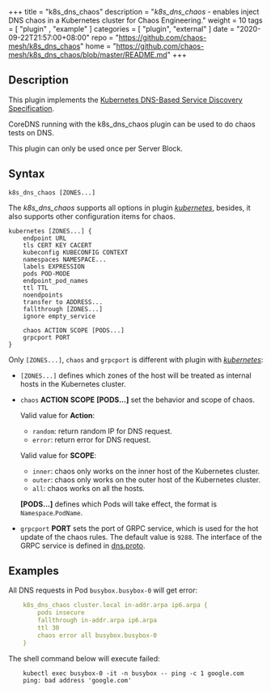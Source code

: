 +++
title = "k8s_dns_chaos"
description = "*k8s_dns_chaos* - enables inject DNS chaos in a Kubernetes cluster for Chaos Engineering."
weight = 10
tags = [  "plugin" , "example" ]
categories = [ "plugin", "external" ]
date = "2020-09-22T21:57:00+08:00"
repo = "https://github.com/chaos-mesh/k8s_dns_chaos"
home = "https://github.com/chaos-mesh/k8s_dns_chaos/blob/master/README.md"
+++

## Description

This plugin implements the [Kubernetes DNS-Based Service Discovery
Specification](https://github.com/kubernetes/dns/blob/master/docs/specification.md).

CoreDNS running with the k8s_dns_chaos plugin can be used to do chaos tests on DNS.

This plugin can only be used once per Server Block.

## Syntax

~~~
k8s_dns_chaos [ZONES...]
~~~

The *k8s_dns_chaos* supports all options in plugin *[kubernetes](https://coredns.io/plugins/kubernetes/)*, besides, it also supports other configuration items for chaos.

```
kubernetes [ZONES...] {
    endpoint URL
    tls CERT KEY CACERT
    kubeconfig KUBECONFIG CONTEXT
    namespaces NAMESPACE...
    labels EXPRESSION
    pods POD-MODE
    endpoint_pod_names
    ttl TTL
    noendpoints
    transfer to ADDRESS...
    fallthrough [ZONES...]
    ignore empty_service

    chaos ACTION SCOPE [PODS...]
    grpcport PORT
}
```

Only `[ZONES...]`, `chaos` and `grpcport` is different with plugin with *[kubernetes](https://coredns.io/plugins/kubernetes/)*:

* `[ZONES...]` defines which zones of the host will be treated as internal hosts in the Kubernetes cluster.

* `chaos` **ACTION** **SCOPE** **[PODS...]** set the behavior and scope of chaos. 

  Valid value for **Action**:

  * `random`: return random IP for DNS request.
  * `error`:  return error for DNS request.

  Valid value for **SCOPE**:
    
  * `inner`: chaos only works on the inner host of the Kubernetes cluster.
  * `outer`: chaos only works on the outer host of the Kubernetes cluster.
  * `all`:   chaos works on all the hosts.

  **[PODS...]** defines which Pods will take effect, the format is `Namespace`.`PodName`.

* `grpcport` **PORT** sets the port of GRPC service, which is used for the hot update of the chaos rules. The default value is `9288`. The interface of the GRPC service is defined in [dns.proto](pb/dns.proto).

## Examples

All DNS requests in Pod `busybox.busybox-0` will get error:

```yaml
    k8s_dns_chaos cluster.local in-addr.arpa ip6.arpa {
        pods insecure
        fallthrough in-addr.arpa ip6.arpa
        ttl 30
        chaos error all busybox.busybox-0
    }
```

The shell command below will execute failed:
  
```shell
    kubectl exec busybox-0 -it -n busybox -- ping -c 1 google.com
    ping: bad address 'google.com'
```